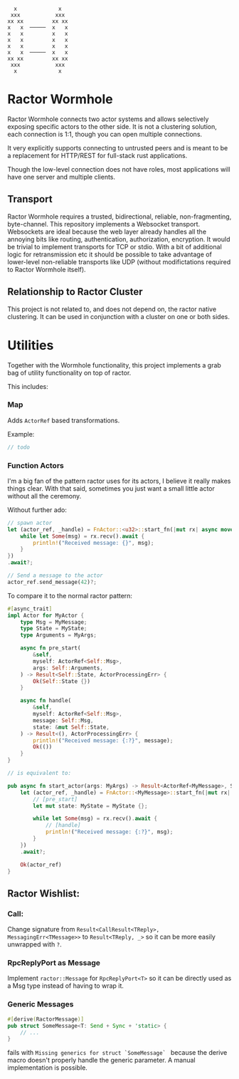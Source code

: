                             
                            
      x             x       
     xxx           xxx      
    xx xx         xx xx     
    x   x  ─────  x   x     
    x   x         x   x     
    x   x         x   x     
    x   x         x   x     
    x   x  ─────  x   x     
    xx xx         xx xx     
     xxx           xxx      
      x             x       


# Ractor Wormhole

Ractor Wormhole connects two actor systems and allows selectively exposing specific actors to the other side. It is not a clustering solution, each connection is 1:1, though you can open multiple connections.

It very explicitly supports connecting to untrusted peers and is meant to be a replacement for HTTP/REST for full-stack rust applications.

Though the low-level connection does not have roles, most applications will have one server and multiple clients.

## Transport

Ractor Wormhole requires a trusted, bidirectional, reliable, non-fragmenting, byte-channel.
This repository implements a Websocket transport. Websockets are ideal because the web layer already handles all the annoying bits like routing, authentication, authorization, encryption. It would be trivial to implement transports for TCP or stdio. With a bit of additional logic for retransmission etc it should be possible to take advantage of lower-level non-reliable transports like UDP (without modifictations required to Ractor Wormhole itself).

                            
## Relationship to Ractor Cluster

This project is not related to, and does not depend on, the ractor native clustering. It can be used in conjunction with a cluster on one or both sides.

# Utilities

Together with the Wormhole functionality, this project implements a grab bag of utility functionality on top of ractor.

This includes:

### Map

Adds ``ActorRef`` based transformations.

Example:

```rust
// todo

```

### Function Actors

I'm a big fan of the pattern ractor uses for its actors, I believe it really makes things clear. With that said, sometimes you just want a small little actor without all the ceremony.

Without further ado:

```rust
// spawn actor
let (actor_ref, _handle) = FnActor::<u32>::start_fn(|mut rx| async move {
    while let Some(msg) = rx.recv().await {
        println!("Received message: {}", msg);
    }
})
.await?;

// Send a message to the actor
actor_ref.send_message(42)?;

```

To compare it to the normal ractor pattern:


```rust
#[async_trait]
impl Actor for MyActor {
    type Msg = MyMessage;
    type State = MyState;
    type Arguments = MyArgs;

    async fn pre_start(
        &self,
        myself: ActorRef<Self::Msg>,
        args: Self::Arguments,
    ) -> Result<Self::State, ActorProcessingErr> {
        Ok(Self::State {})
    }

    async fn handle(
        &self,
        myself: ActorRef<Self::Msg>,
        message: Self::Msg,
        state: &mut Self::State,
    ) -> Result<(), ActorProcessingErr> {
        println!("Received message: {:?}", message);
        Ok(())
    }
}

// is equivalent to:

pub async fn start_actor(args: MyArgs) -> Result<ActorRef<MyMessage>, SpawnErr> {
    let (actor_ref, _handle) = FnActor::<MyMessage>::start_fn(|mut rx| async move {
        // [pre_start]
        let mut state: MyState = MyState {};

        while let Some(msg) = rx.recv().await {
            // [handle]
            println!("Received message: {:?}", msg);
        }
    })
    .await?;

    Ok(actor_ref)
}

```

## Ractor Wishlist:

### Call:

Change signature from ``Result<CallResult<TReply>, MessagingErr<TMessage>>`` to ``Result<TReply, _>`` so it can be more easily unwrapped with ``?``.

### RpcReplyPort as Message

Implement ``ractor::Message`` for ``RpcReplyPort<T>`` so it can be directly used as a Msg type instead of having to wrap it.

### Generic Messages

```rust
#[derive(RactorMessage)]
pub struct SomeMessage<T: Send + Sync + 'static> {
    // ...
}
```

fails with ``Missing generics for struct `SomeMessage` `` because the derive macro doesn't properly handle the generic parameter. A manual implementation is possible.

